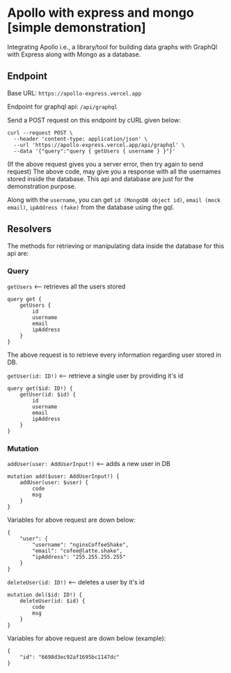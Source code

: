 # Apollo with express and mongo [simple demonstration]

Integrating Apollo i.e., a library/tool for building data graphs with GraphQl with Express along with Mongo as a database.


## Endpoint

Base URL: `https://apollo-express.vercel.app`

Endpoint for graphql api: `/api/graphql`

Send a POST request on this endpoint by cURL given below:
```
curl --request POST \
  --header 'content-type: application/json' \
  --url 'https://apollo-express.vercel.app/api/graphql' \
  --data '{"query":"query { getUsers { username } }"}'
```
(If the above request gives you a server error, then try again to send request)
The above code, may give you a response with all the usernames stored inside the database.
This api and database are just for the demonstration purpose.

Along with the `username`, you can get `id (MongoDB object id)`, `email (mock email)`, `ipAddress (fake)` from the database using the gql.



## Resolvers

The methods for retrieving or manipulating data inside the database for this api are:

### Query

`getUsers` <-- retrieves all the users stored

```
query get {
    getUsers {
        id
        username
        email
        ipAddress
    }
}
```

The above request is to retrieve every information regarding user stored in DB.

`getUser(id: ID!)` <-- retrieve a single user by providing it's id

```
query get($id: ID!) {
    getUser(id: $id) {
        id
        username
        email
        ipAddress
    }
}
```

### Mutation

`addUser(user: AddUserInput!)` <-- adds a new user in DB

```
mutation add($user: AddUserInput!) {
	addUser(user: $user) {
		code
		msg
	}
}
```

Variables for above request are down below:
```
{
	"user": {
		"username": "nginxCoffeeShake",
		"email": "cofee@latte.shake",
		"ipAddress": "255.255.255.255"
	}
}
```

`deleteUser(id: ID!)` <-- deletes a user by it's id

```
mutation del($id: ID!) {
	deleteUser(id: $id) {
		code
		msg
	}
}

```

Variables for above request are down below (example):
```
{
    "id": "6698d3ec92af1695bc1147dc"
}
```
